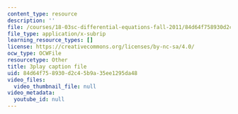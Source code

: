 ```yaml
---
content_type: resource
description: ''
file: /courses/18-03sc-differential-equations-fall-2011/84d64f758930d2c45b9a35ee1295da48_tVzaX9u6YAE.srt
file_type: application/x-subrip
learning_resource_types: []
license: https://creativecommons.org/licenses/by-nc-sa/4.0/
ocw_type: OCWFile
resourcetype: Other
title: 3play caption file
uid: 84d64f75-8930-d2c4-5b9a-35ee1295da48
video_files:
  video_thumbnail_file: null
video_metadata:
  youtube_id: null
---
```

